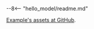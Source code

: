 --8<-- "hello_model/readme.md"

[Example's assets at GitHub](https://github.com/jndiogo/sibila/tree/main/examples/hello_model).